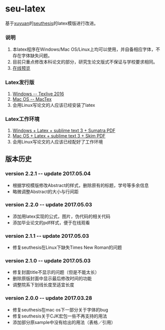 # seu-latex
基于[xuyuan](https://github.com/xuyuan)的[seuthesis](https://github.com/xuyuan/seuthesis)的latex模版进行改进。



### 说明
1. 本latex程序在Windows/Mac OS/Linux上均可以使用，并自备相应字体，不存在字体缺失问题。
2. 目前只重点修改本科论文的部分，研究生论文版式不保证与学校要求相同。
3. [在线预览](https://github.com/a367/seu-latex/blob/master/main.pdf)

### Latex发行版
1. [Windows -- Texlive 2016](http://tug.org/texlive/files/texlive2016.iso.torrent)
2. [Mac OS -- MacTex](https://tug.org/mactex/)
3. 会用Linux写论文的人应该已经安装了latex

### Latex工作环境
1. [Windows + Latex + sublime text 3 + Sumatra PDF](http://www.360doc.com/content/14/0517/19/9206388_378573988.shtml)
2. [Mac OS + Latex + sublime text 3 + Skim PDF](https://www.zhihu.com/question/23918126)
3. 会用Linux写论文的人应该已经配好了工作环境

## 版本历史

### version 2.2.1 -- update 2017.05.04
* 根据学校模版修改Abstract的样式，删除原有的标题，学号等多余信息
* 略微调整Abstract的大小与行间距

### version 2.2.0 -- update 2017.05.03
* 添加用latex实现的公式，图片，伪代码的相关代码
* 添加毕业论文的pdf样式，便于在线观看

### version 2.1.1 -- update 2017.05.03
* 修复seuthesis在Linux下缺失Times New Roman的问题

### version 2.1.0 -- update 2017.05.03
* 修复封面title不显示的问题（但是不能太长）
* 删除原版封面中显示最后修改时间的功能
* 调整院系下划线长度至适宜长度

### version 2.0.0 -- update 2017.03.28
* 修复seuthesis在mac os下一部分关于字体的bug
* 修复seuthesis关于CJK宏包一些不再支持的用法
* 添加部分原sample中没有给出的用法（表格／引用）

